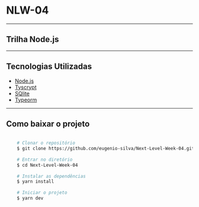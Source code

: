 #  NLW-04

---

## **Trilha Node.js**

---

## Tecnologias Utilizadas

- [Node.js](https://nodejs.org/en/)
- [Tyscrypt](https://www.typescriptlang.org/)
- [SQlite](https://www.sqlite.org/)
- [Typeorm](https://typeorm.io/#/)

---

## Como baixar o projeto

```bash
    
    # Clonar o repositório
    $ git clone https://github.com/eugenio-silva/Next-Level-Week-04.git
    
    # Entrar no diretório
    $ cd Next-Level-Week-04
    
    # Instalar as dependências
    $ yarn install
    
    # Iniciar o projeto
    $ yarn dev
    
```

